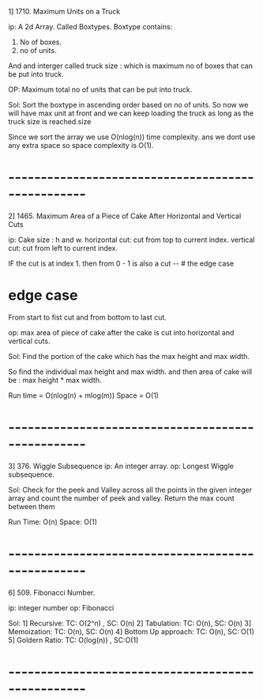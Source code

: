 
1] 1710. Maximum Units on a Truck

ip: A 2d Array. Called Boxtypes.
Boxtype contains: 
1. No of boxes.
2. no of units.

And and interger called truck size : which is maximum no of boxes that can be put into truck.

OP: Maximum total no of units that can be put into truck.

Sol:
Sort the boxtype in ascending order based on no of units. 
So now we will have max unit at front and we can keep loading the truck as long as the truck size is reached.size

Since we sort the array we use  O(nlog(n)) time complexity.
ans we dont use any extra space so space complexity is O(1).

# --------------------------------------------------

2] 1465. Maximum Area of a Piece of Cake After Horizontal and Vertical Cuts

ip: Cake size : h and w.
horizontal cut: cut from top to current index.
vertical cut: cut from left to current index.

IF the cut is at index 1. then from 0 - 1 is also a cut -- # the edge case

# edge case
From start to fist cut and from bottom to last cut.

op:
max area of piece of cake after the cake is cut into horizontal and vertical cuts.

Sol:
Find the portion of the cake which has the max height and max width.

So find the individual max height and max width.
and then area of cake will be : max height * max width.


Run time = O(nlog(n) + mlog(m))
Space = O(1)

# --------------------------------------------------

3] 376. Wiggle Subsequence
ip: An integer array.
op: Longest Wiggle subsequence.

Sol:
Check for the peek and Valley across all the points in the given integer array and count the number of peek and valley. 
Return the max count between them

Run Time: O(n)
Space: O(1)

# --------------------------------------------------

6] 509. Fibonacci Number.

ip: integer number
op: Fibonacci 

Sol:
1] Recursive: 
TC: O(2^n) , SC: O(n)
2] Tabulation:
TC: O(n), SC: O(n)
3] Memoization:
TC: O(n), SC: O(n)
4] Bottom Up approach:
TC: O(n), SC: O(1)
5] Goldern Ratio:
TC: O(log(n)) , SC:O(1)

# --------------------------------------------------
